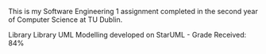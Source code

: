 This is my Software Engineering 1 assignment completed in the second year of Computer Science at TU Dublin.

Library Library UML Modelling developed on StarUML - Grade Received: 84%
